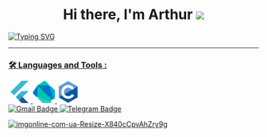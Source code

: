 <h1 align="center">Hi there, I'm Arthur</a> <img src="https://github.com/blackcater/blackcater/raw/main/images/Hi.gif" height="32"/></h1>
<a href="https://git.io/typing-svg"><img src="https://readme-typing-svg.herokuapp.com?font=Fira+Code&size=23&pause=1000&color=EFF7AF&width=1000&height=100&lines=Right+now+I'm+a+student+at+programming+school+21+and+a+mobile+developer;...+in+the+future" alt="Typing SVG" />
  
---

### :hammer_and_wrench: Languages and Tools :
  <img src="https://github.com/devicons/devicon/blob/master/icons/flutter/flutter-original.svg" title="Flutter" alt="Flutter" width="45" height="45"/>
  <img src="https://github.com/devicons/devicon/blob/master/icons/dart/dart-original.svg" title="Dart" alt="Dart" width="45" height="45"/>
  <img src="https://github.com/devicons/devicon/blob/master/icons/c/c-original.svg" title="c" alt="c" width="45" height="45"/>

<div id="badges">
  <a href="mailto:artzaneg@gmail.com">
    <img src="https://img.shields.io/badge/Gmail-red?style=for-the-badge&logo=gmail&logoColor=white" alt="Gmail Badge"/>
   <a href="https://t.me/GingerMustache">
    <img src="https://img.shields.io/badge/Telegram-blue?style=for-the-badge&logo=telegram&logoColor=white" alt="Telegram Badge"/>
</div>

![imgonline-com-ua-Resize-X840cCpvAhZry9g](https://github.com/GingerMustache/GingerMustache/assets/103313278/1b5a0102-0a85-4c0d-a2c9-4d7e88b08a7c)
    

